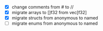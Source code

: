 - [x] change comments from # to //
- [x] migrate arrays to []f32 from vec[f32]
- [x] migrate structs from anonymous to named
- [ ] migrate enums from anonymous to named
